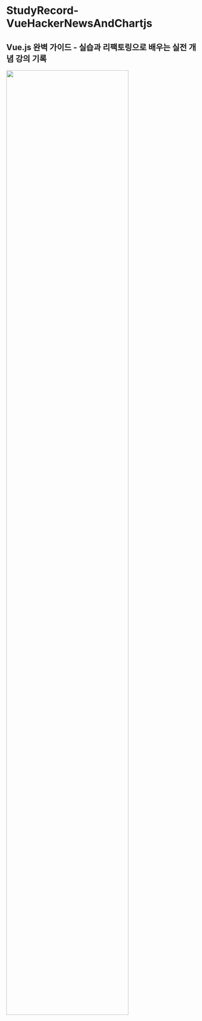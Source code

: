 # StudyRecord-VueHackerNewsAndChartjs   

## Vue.js 완벽 가이드 - 실습과 리팩토링으로 배우는 실전 개념 강의 기록   

<img width="80%" src="https://user-images.githubusercontent.com/66659846/138235037-c134c393-d572-4838-bc29-b95e4c0389e1.gif"/>
